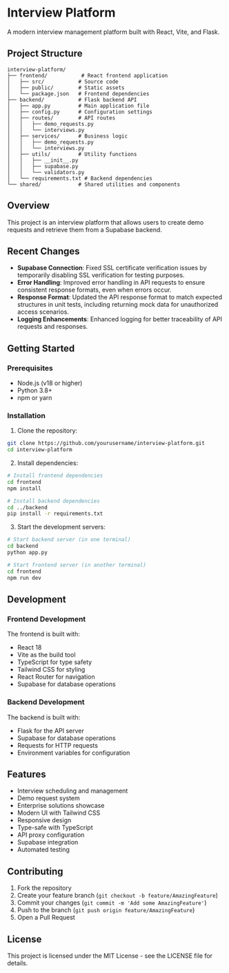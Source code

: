 # Interview Platform

A modern interview management platform built with React, Vite, and Flask.

## Project Structure

```
interview-platform/
├── frontend/           # React frontend application
│   ├── src/           # Source code
│   ├── public/        # Static assets
│   └── package.json   # Frontend dependencies
├── backend/           # Flask backend API
│   ├── app.py         # Main application file
│   ├── config.py      # Configuration settings
│   ├── routes/        # API routes
│   │   ├── demo_requests.py
│   │   └── interviews.py
│   ├── services/      # Business logic
│   │   ├── demo_requests.py
│   │   └── interviews.py
│   ├── utils/         # Utility functions
│   │   ├── __init__.py
│   │   ├── supabase.py
│   │   └── validators.py
│   └── requirements.txt # Backend dependencies
└── shared/            # Shared utilities and components
```

## Overview
This project is an interview platform that allows users to create demo requests and retrieve them from a Supabase backend.

## Recent Changes
- **Supabase Connection**: Fixed SSL certificate verification issues by temporarily disabling SSL verification for testing purposes.
- **Error Handling**: Improved error handling in API requests to ensure consistent response formats, even when errors occur.
- **Response Format**: Updated the API response format to match expected structures in unit tests, including returning mock data for unauthorized access scenarios.
- **Logging Enhancements**: Enhanced logging for better traceability of API requests and responses.

## Getting Started

### Prerequisites

- Node.js (v18 or higher)
- Python 3.8+
- npm or yarn

### Installation

1. Clone the repository:
```bash
git clone https://github.com/yourusername/interview-platform.git
cd interview-platform
```

2. Install dependencies:
```bash
# Install frontend dependencies
cd frontend
npm install

# Install backend dependencies
cd ../backend
pip install -r requirements.txt
```

3. Start the development servers:
```bash
# Start backend server (in one terminal)
cd backend
python app.py

# Start frontend server (in another terminal)
cd frontend
npm run dev
```

## Development

### Frontend Development

The frontend is built with:
- React 18
- Vite as the build tool
- TypeScript for type safety
- Tailwind CSS for styling
- React Router for navigation
- Supabase for database operations

### Backend Development

The backend is built with:
- Flask for the API server
- Supabase for database operations
- Requests for HTTP requests
- Environment variables for configuration

## Features

- Interview scheduling and management
- Demo request system
- Enterprise solutions showcase
- Modern UI with Tailwind CSS
- Responsive design
- Type-safe with TypeScript
- API proxy configuration
- Supabase integration
- Automated testing

## Contributing

1. Fork the repository
2. Create your feature branch (`git checkout -b feature/AmazingFeature`)
3. Commit your changes (`git commit -m 'Add some AmazingFeature'`)
4. Push to the branch (`git push origin feature/AmazingFeature`)
5. Open a Pull Request

## License

This project is licensed under the MIT License - see the LICENSE file for details.
